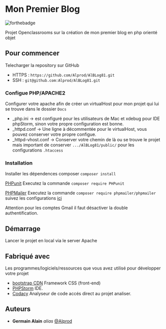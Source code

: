 # Mon Premier Blog 
![forthebadge](https://forthebadge.com/images/badges/built-with-love.svg)

Projet Openclassrooms sur la création de mon premier blog en php orienté objet

## Pour commencer

Telecharger la repository sur GitHub
-   HTTPS : ``https://github.com/Alprod/AlBLog81.git``
-   SSH : ``git@github.com:Alprod/AlBLog81.git``

### Configue PHP/APACHE2

Configurer votre apache afin de créer un virtualHost pour mon projet qui lui se trouve dans le dossier ``Docs``

-   _php.ini -> est configuré pour les utilisateurs de Mac et xdebug pour IDE phpStorm, sinon votre propre configuration est bonne.
-   _httpd.conf -> Une ligne à décommentée pour le virtualHost, vous pouvez conserver votre propre configue.
-   _httpd-vhost.conf -> Conserver votre chemin de là ou se trouve le projet mais important de conserver ``.../AlBLog81/public/`` pour les configurations ``.htaccess``

### Installation

Installer les dépendences composer ``composer install``

[PHPunit](https://phpunit.de) Executez la commande ``composer require PHPunit``

[PHPMailer](https://github.com/PHPMailer/PHPMailer) Executez la commande ``composer require phpmailer/phpmailer`` suivez les configurations [ici](https://github.com/PHPMailer/PHPMailer)

Attention pour les comptes Gmail il faut désactiver la double authentification.


## Démarrage

Lancer le projet en local via le server Apache

## Fabriqué avec

Les programmes/logiciels/ressources que vous avez utilisé pour développer votre projet

*   [bootstrap CDN](http://materializecss.com)  Framework CSS (front-end)
*   [PHPStorm](https://atom.io/)  IDE.
*   [Codacy](https://app.codacy.com/gh/Alprod/AlBLog81/dashboard?branch=master)  Analyseur de code accés direct au projet analiser.

## Auteurs

*   **Germain Alain** _alias_ [@Alprod](https://github.com/Alprod)